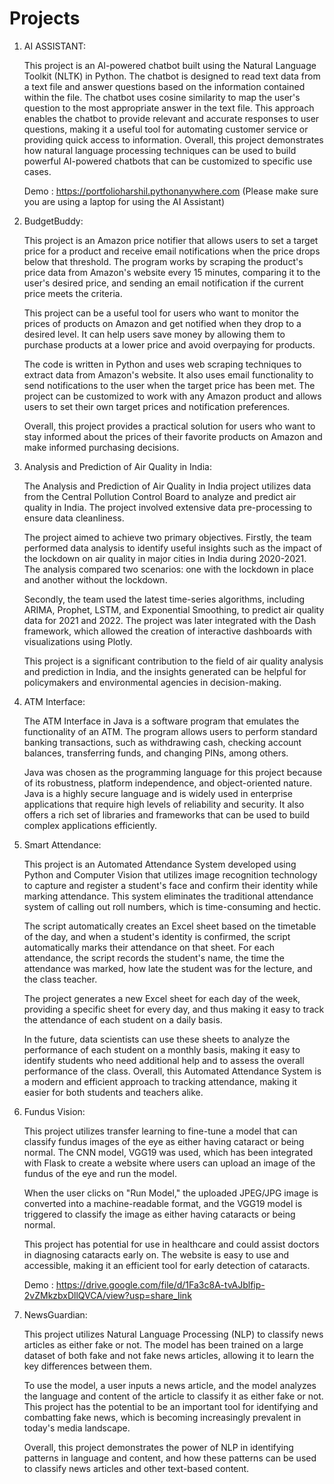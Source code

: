 # Projects

1. AI ASSISTANT:

	This project is an AI-powered chatbot built using the Natural Language Toolkit (NLTK) in Python. The chatbot is designed to read text data from a text file and answer questions based on the information contained within the file. The chatbot uses cosine similarity to map the user's question to the most appropriate answer in the text file. This approach enables the chatbot to provide relevant and accurate responses to user questions, making it a useful tool for automating customer service or providing quick access to information. Overall, this project demonstrates how natural language processing techniques can be used to build powerful AI-powered chatbots that can be customized to specific use cases.

	Demo : https://portfolioharshil.pythonanywhere.com
	(Please make sure you are using a laptop for using the AI Assistant)

2. BudgetBuddy:

	This project is an Amazon price notifier that allows users to set a target price for a product and receive email notifications when the price drops below that threshold. The program works by scraping the product's price data from Amazon's website every 15 minutes, comparing it to the user's desired price, and sending an email notification if the current price meets the criteria.

	This project can be a useful tool for users who want to monitor the prices of products on Amazon and get notified when they drop to a desired level. It can help users save money by allowing them to purchase products at a lower price and avoid overpaying for products.

	The code is written in Python and uses web scraping techniques to extract data from Amazon's website. It also uses email functionality to send notifications to the user when the target price has been met. The project can be customized to work with any Amazon product and allows users to set their own target prices and notification preferences.

	Overall, this project provides a practical solution for users who want to stay informed about the prices of their favorite products on Amazon and make informed purchasing decisions.

3. Analysis and Prediction of Air Quality in India:

	The Analysis and Prediction of Air Quality in India project utilizes data from the Central Pollution Control Board to analyze and predict air quality in India. The project involved extensive data pre-processing to ensure data cleanliness.

	The project aimed to achieve two primary objectives. Firstly, the team performed data analysis to identify useful insights such as the impact of the lockdown on air quality in major cities in India during 2020-2021. The analysis compared two scenarios: one with the lockdown in place and another without the lockdown.

	Secondly, the team used the latest time-series algorithms, including ARIMA, Prophet, LSTM, and Exponential Smoothing, to predict air quality data for 2021 and 2022. The project was later integrated with the Dash framework, which allowed the creation of interactive dashboards with visualizations using Plotly.

	This project is a significant contribution to the field of air quality analysis and prediction in India, and the insights generated can be helpful for policymakers and environmental agencies in decision-making.

4. ATM Interface:

	The ATM Interface in Java is a software program that emulates the functionality of an ATM. The program allows users to perform standard banking transactions, such as withdrawing cash, checking account balances, transferring funds, and changing PINs, among others.

	Java was chosen as the programming language for this project because of its robustness, platform independence, and object-oriented nature. Java is a highly secure language and is widely used in enterprise applications that require high levels of reliability and security. It also offers a rich set of libraries and frameworks that can be used to build complex applications efficiently.

5. Smart Attendance:

	This project is an Automated Attendance System developed using Python and Computer Vision that utilizes image recognition technology to capture and register a student's face and confirm their identity while marking attendance. This system eliminates the traditional attendance system of calling out roll numbers, which is time-consuming and hectic.

	The script automatically creates an Excel sheet based on the timetable of the day, and when a student's identity is confirmed, the script automatically marks their attendance on that sheet. For each attendance, the script records the student's name, the time the attendance was marked, how late the student was for the lecture, and the class teacher.

	The project generates a new Excel sheet for each day of the week, providing a specific sheet for every day, and thus making it easy to track the attendance of each student on a daily basis.

	In the future, data scientists can use these sheets to analyze the performance of each student on a monthly basis, making it easy to identify students who need additional help and to assess the overall performance of the class. Overall, this Automated Attendance System is a modern and efficient approach to tracking attendance, making it easier for both students and teachers alike.

6. Fundus Vision:

	This project utilizes transfer learning to fine-tune a model that can classify fundus images of the eye as either having cataract or being normal. The CNN model, VGG19 was used, which has been integrated with Flask to create a website where users can upload an image of the fundus of the eye and run the model.

	When the user clicks on "Run Model," the uploaded JPEG/JPG image is converted into a machine-readable format, and the VGG19 model is triggered to classify the image as either having cataracts or being normal.

	This project has potential for use in healthcare and could assist doctors in diagnosing cataracts early on. The website is easy to use and accessible, making it an efficient tool for early detection of cataracts.

	Demo : https://drive.google.com/file/d/1Fa3c8A-tvAJblfip-2vZMkzbxDllQVCA/view?usp=share_link

7. NewsGuardian:

	This project utilizes Natural Language Processing (NLP) to classify news articles as either fake or not. The model has been trained on a large dataset of both fake and not fake news articles, allowing it to learn the key differences between them.

	To use the model, a user inputs a news article, and the model analyzes the language and content of the article to classify it as either fake or not. This project has the potential to be an important tool for identifying and combatting fake news, which is becoming increasingly prevalent in today's media landscape.

	Overall, this project demonstrates the power of NLP in identifying patterns in language and content, and how these patterns can be used to classify news articles and other text-based content.
